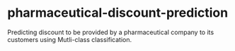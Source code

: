 # pharmaceutical-discount-prediction
Predicting discount to be provided by a pharmaceutical company to its customers using Mutli-class classification.
